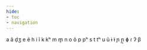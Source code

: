 ```yaml
---
hide:
- toc
- navigation
---
```

a
ã
d̠ʒ
e
ẽ
h
i
ĩ
k
kʰ
m
m̥
n
o
õ
p
pʰ
s
t
tʰ
u
ũ
ɨ
ɨ̃
ɲ
ɲ̥
ɸ
ɾ
ʔ
β
